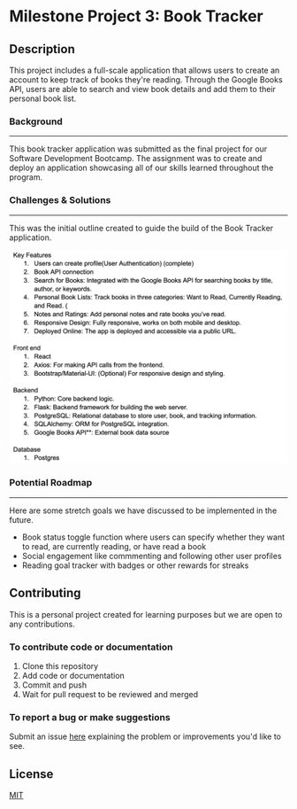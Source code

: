 # Milestone Project 3: Book Tracker


## Description

This project includes a full-scale application that allows users to create an account to keep track of books they're reading. Through the Google Books API, users are able to search and view book details and add them to their personal book list. 

### Background

---

This book tracker application was submitted as the final project for our Software Development Bootcamp. The assignment was to create and deploy an application showcasing all of our skills learned throughout the program. 

### Challenges & Solutions

---

This was the initial outline created to guide the build of the Book Tracker application. 

![Initial outline for the project build](image.png)


### Potential Roadmap

---

Here are some stretch goals we have discussed to be implemented in the future. 

- Book status toggle function where users can specify whether they want to read, are currently reading, or have read a book
- Social engagement like commmenting and following other user profiles
- Reading goal tracker with badges or other rewards for streaks

## Contributing

This is a personal project created for learning purposes but we are open to any contributions.

### To contribute code or documentation

1. Clone this repository
2. Add code or documentation
3. Commit and push
4. Wait for pull request to be reviewed and merged

### To report a bug or make suggestions

Submit an issue [here](https://github.com/adtweber/Book-Tracker-App/issues) explaining the problem or improvements you'd like to see.


## License
[MIT](https://github.com/adtweber/Book-Tracker-App/blob/main/LICENSE.txt)


